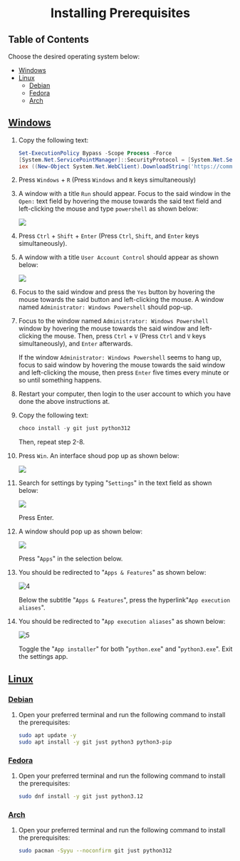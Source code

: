 <h1 align="center" style="font-weight: bold">
    Installing Prerequisites
</h1>

<div class="toc">
    <h2 id="toc"><b><a href="#toc">Table of Contents</a></b></h2>
    <p>Choose the desired operating system below:</p>
    <ul>
        <li><a href="#windows">Windows</a></li>
        <li>
            <a href="#linux">Linux</a>
            <ul>
                <li><a href="#linux-debian">Debian</a></li>
                <li><a href="#linux-fedora">Fedora</a></li>
                <li><a href="#linux-arch">Arch</a></li>
            </ul>
        </li>
    </ul>
</div>

<h2 id="installing-prerequisites-windows"><a href="#windows">Windows</a></h2>

1. Copy the following text:

    ```ps1
    Set-ExecutionPolicy Bypass -Scope Process -Force
    [System.Net.ServicePointManager]::SecurityProtocol = [System.Net.ServicePointManager]::SecurityProtocol -bor 3072
    iex ((New-Object System.Net.WebClient).DownloadString('https://community.chocolatey.org/install.ps1'))
    ```

2. Press `Windows` + `R` (Press `Windows` and `R` keys simultaneously)

3. A window with a title `Run` should appear. Focus to the said window in the `Open:` text field by hovering the mouse towards the said text field and left-clicking the mouse and type `powershell` as shown below:

    ![](/docs/assets/images/run_box_ps.png)

4. Press `Ctrl` + `Shift` + `Enter` (Press `Ctrl`, `Shift`, and `Enter` keys simultaneously).

5. A window with a title `User Account Control` should appear as shown below:

    ![](/docs/assets/images/UAC_ps.png)

6. Focus to the said window and press the `Yes` button by hovering the mouse towards the said button and left-clicking the mouse. A window named `Administrator: Windows Powershell` should pop-up.

7. Focus to the window named `Administrator: Windows Powershell` window by hovering the mouse towards the said window and left-clicking the mouse. Then, press `Ctrl` + `V` (Press `Ctrl` and `V` keys simultaneously), and `Enter` afterwards.

    If the window `Administrator: Windows Powershell` seems to hang up, focus to said window by hovering the mouse towards the said window and left-clicking the mouse, then press `Enter` five times every minute or so until something happens.

8. Restart your computer, then login to the user account to which you have done the above instructions at.

9. Copy the following text:

    ```ps1
    choco install -y git just python312
    ```

    Then, repeat step 2-8.

11. Press `Win`. An interface shoud pop up as shown below:

    ![](/docs/assets/images/prerequisites/python/windows/1.png)

12. Search for settings by typing "`Settings`" in the text field as shown below:

    ![](/docs/assets/images/prerequisites/python/windows/2.png)
    
    Press Enter.

13. A window should pop up as shown below:

    ![](/docs/assets/images/prerequisites/python/windows/3.png)
    
    Press "`Apps`" in the selection below.

14. You should be redirected to "`Apps & Features`" as shown below:

    ![4](/docs/assets/images/prerequisites/python/windows/4.png)
    
    Below the subtitle "`Apps & Features`", press the hyperlink"`App execution aliases`".

15. You should be redirected to "`App execution aliases`" as shown below:

    ![5](/docs/assets/images/prerequisites/python/windows/5.png)

    Toggle the "`App installer`" for both "`python.exe`" and "`python3.exe`". Exit the settings app.

<h2 id="installing-prerequisites-linux"><a href="#linux">Linux</a></h2>

<h3 id="installing-prerequisites-linux-debian"><a href="#linux-debian">Debian</a></h3>

1. Open your preferred terminal and run the following command to install the prerequisites:

    ```sh
    sudo apt update -y
    sudo apt install -y git just python3 python3-pip
    ```

<h3 id="installing-prerequisites-linux-fedora"><a href="#linux-fedora">Fedora</a></h3>

1. Open your preferred terminal and run the following command to install the prerequisites:

    ```sh
    sudo dnf install -y git just python3.12
    ```

<h3 id="installing-prerequisites-linux-arch"><a href="#linux-arch">Arch</a></h3>

1. Open your preferred terminal and run the following command to install the prerequisites:

    ```sh
    sudo pacman -Syyu --noconfirm git just python312
    ```
